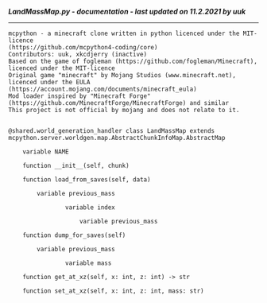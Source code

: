 ***LandMassMap.py - documentation - last updated on 11.2.2021 by uuk***
___

    mcpython - a minecraft clone written in python licenced under the MIT-licence 
    (https://github.com/mcpython4-coding/core)
    Contributors: uuk, xkcdjerry (inactive)
    Based on the game of fogleman (https://github.com/fogleman/Minecraft), licenced under the MIT-licence
    Original game "minecraft" by Mojang Studios (www.minecraft.net), licenced under the EULA
    (https://account.mojang.com/documents/minecraft_eula)
    Mod loader inspired by "Minecraft Forge" (https://github.com/MinecraftForge/MinecraftForge) and similar
    This project is not official by mojang and does not relate to it.


    @shared.world_generation_handler class LandMassMap extends mcpython.server.worldgen.map.AbstractChunkInfoMap.AbstractMap

        variable NAME

        function __init__(self, chunk)

        function load_from_saves(self, data)

            variable previous_mass

                    variable index

                        variable previous_mass

        function dump_for_saves(self)

            variable previous_mass

                    variable mass

        function get_at_xz(self, x: int, z: int) -> str

        function set_at_xz(self, x: int, z: int, mass: str)